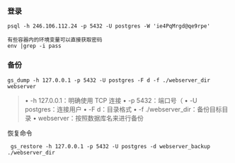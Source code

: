 ### **登录**
```shell
psql -h 246.106.112.24 -p 5432 -U postgres -W 'ie4PqMrgd@qe9rpe'

有些容器内的环境变量可以直接获取密码
env |grep -i pass
```

### **备份**
```shell
gs_dump -h 127.0.0.1 -p 5432 -U postgres -F d -f ./webserver_dir webserver
```
> • -h 127.0.0.1：明确使用 TCP 连接
> • -p 5432：端口号（
> • -U postgres：连接用户
> • -F d：目录格式
> • -f ./webserver_dir：备份目标目录
> • webserver：按照数据库名来进行备份

恢复命令
```shell
 gs_restore -h 127.0.0.1 -p 5432 -U postgres -d webserver_backup ./webserver_dir 
```



